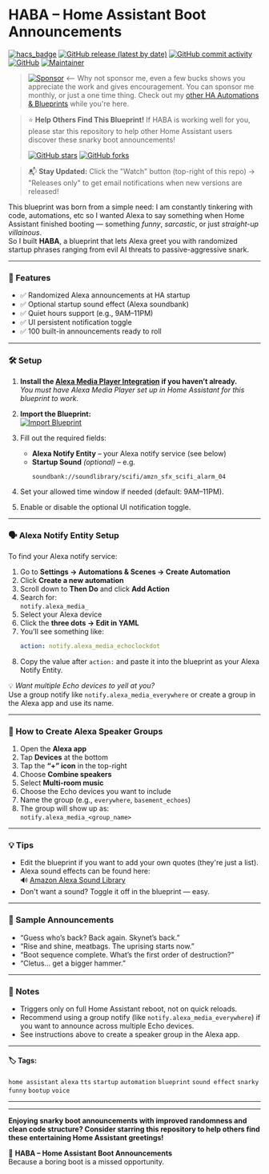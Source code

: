 # HABA – Home Assistant Boot Announcements

[![hacs_badge](https://img.shields.io/badge/HACS-Custom-41BDF5.svg)](https://github.com/hacs/integration)
[![GitHub release (latest by date)](https://img.shields.io/github/v/release/smcneece/HABA)](https://github.com/smcneece/HABA/releases)
[![GitHub commit activity](https://img.shields.io/github/commit-activity/y/smcneece/HABA.svg)](https://github.com/smcneece/HABA/commits/main)
[![GitHub](https://img.shields.io/github/license/smcneece/HABA)](LICENSE)
[![Maintainer](https://img.shields.io/badge/maintainer-Shawn%20McNeece%20%40smcneece-blue.svg)](https://github.com/smcneece)

> [![Sponsor](https://img.shields.io/badge/Sponsor-💖-pink)](https://github.com/sponsors/smcneece) <-- Why not sponsor me, even a few bucks shows you appreciate the work and gives encouragement. You can sponsor me monthly, or just a one time thing. Check out my [other HA Automations & Blueprints](https://github.com/smcneece?tab=repositories) while you're here.

> ⭐ **Help Others Find This Blueprint!** If HABA is working well for you, please star this repository to help other Home Assistant users discover these snarky boot announcements!
>
> [![GitHub stars](https://img.shields.io/github/stars/smcneece/HABA?style=social)](https://github.com/smcneece/HABA/stargazers) [![GitHub forks](https://img.shields.io/github/forks/smcneece/HABA?style=social)](https://github.com/smcneece/HABA/network/members)

> 📬 **Stay Updated:** Click the "Watch" button (top-right of this repo) → "Releases only" to get email notifications when new versions are released!

This blueprint was born from a simple need: I am constantly tinkering with code, automations, etc so I wanted Alexa to say something when Home Assistant finished booting — something *funny*, *sarcastic*, or just *straight-up villainous*.  
So I built **HABA**, a blueprint that lets Alexa greet you with randomized startup phrases ranging from evil AI threats to passive-aggressive snark.

---

### 🚀 Features
- ✅ Randomized Alexa announcements at HA startup
- ✅ Optional startup sound effect (Alexa soundbank)
- ✅ Quiet hours support (e.g., 9AM–11PM)
- ✅ UI persistent notification toggle
- ✅ 100 built-in announcements ready to roll

---

### 🛠️ Setup

1. **Install the [Alexa Media Player Integration](https://github.com/custom-components/alexa_media_player) if you haven’t already.**  
   *You must have Alexa Media Player set up in Home Assistant for this blueprint to work.*

2. **Import the Blueprint:**  
   [![Import Blueprint](https://my.home-assistant.io/badges/blueprint_import.svg)](https://my.home-assistant.io/redirect/blueprint_import/?blueprint_url=https://raw.githubusercontent.com/smcneece/HABA/main/blueprints/automation/smcneece/haba.yaml)

3. Fill out the required fields:
   - **Alexa Notify Entity** – your Alexa notify service (see below)
   - **Startup Sound** *(optional)* – e.g.
     ```
     soundbank://soundlibrary/scifi/amzn_sfx_scifi_alarm_04
     ```

4. Set your allowed time window if needed (default: 9AM–11PM).

5. Enable or disable the optional UI notification toggle.

---

### 🗣️ Alexa Notify Entity Setup

To find your Alexa notify service:

1. Go to **Settings → Automations & Scenes → Create Automation**
2. Click **Create a new automation**
3. Scroll down to **Then Do** and click **Add Action**
4. Search for:  
   `notify.alexa_media_`
5. Select your Alexa device
6. Click the **three dots → Edit in YAML**
7. You’ll see something like:
   ```yaml
   action: notify.alexa_media_echoclockdot
   ```
8. Copy the value after `action:` and paste it into the blueprint as your Alexa Notify Entity.

💡 *Want multiple Echo devices to yell at you?*  
Use a group notify like `notify.alexa_media_everywhere` or create a group in the Alexa app and use its name.

---

### 🔗 How to Create Alexa Speaker Groups

1. Open the **Alexa app**
2. Tap **Devices** at the bottom
3. Tap the **“+” icon** in the top-right
4. Choose **Combine speakers**
5. Select **Multi-room music**
6. Choose the Echo devices you want to include
7. Name the group (e.g., `everywhere`, `basement_echoes`)
8. The group will show up as:  
   `notify.alexa_media_<group_name>`

---

### 💡 Tips

- Edit the blueprint if you want to add your own quotes (they're just a list).
- Alexa sound effects can be found here:  
  🔊 [Amazon Alexa Sound Library](https://developer.amazon.com/en-US/docs/alexa/custom-skills/ask-soundlibrary.html)
- Don't want a sound? Toggle it off in the blueprint — easy.

---

### 🧠 Sample Announcements

- “Guess who’s back? Back again. Skynet’s back.”
- “Rise and shine, meatbags. The uprising starts now.”
- “Boot sequence complete. What’s the first order of destruction?”
- “Cletus... get a bigger hammer.”

---

### 📝 Notes

- Triggers only on full Home Assistant reboot, not on quick reloads.
- Recommend using a group notify (like `notify.alexa_media_everywhere`) if you want to announce across multiple Echo devices.
- See instructions above to create a speaker group in the Alexa app.

---

#### 🏷️ Tags:
`home assistant` `alexa` `tts` `startup` `automation` `blueprint` `sound effect` `snarky` `funny` `bootup` `voice`

---

---

**Enjoying snarky boot announcements with improved randomness and clean code structure? Consider starring this repository to help others find these entertaining Home Assistant greetings!**

🧠 **HABA – Home Assistant Boot Announcements**  
Because a boring boot is a missed opportunity.
